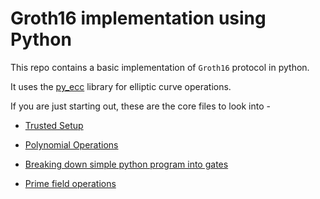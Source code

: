 # Groth16 implementation using Python

This repo contains a basic implementation of `Groth16` protocol in python. 

It uses the [py_ecc](https://github.com/ethereum/py_ecc) library for elliptic curve operations.

If you are just starting out, these are the core files to look into - 

* [Trusted Setup](helpers/dummy_trusted_setup.py)

* [Polynomial Operations](https://github.com/shubham-kanodia/groth-16/blob/main/helpers/polynomial_helper.py)

* [Breaking down simple python program into gates](helpers/snark_helper.py)

* [Prime field operations](fields/field.py)
